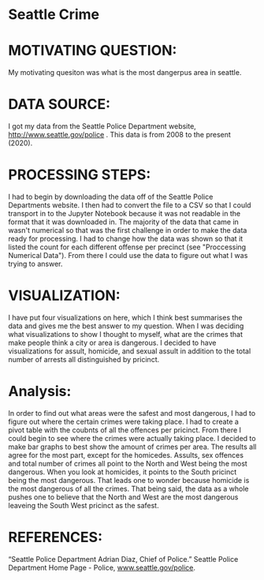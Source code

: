 # Seattle Crime
# MOTIVATING QUESTION:
My motivating quesiton was what is the most dangerpus area in seattle. 

# DATA SOURCE:
I got my data from the Seattle Police Department website, http://www.seattle.gov/police . This data is from 2008 to the present (2020).   

# PROCESSING STEPS:
I had to begin by downloading the data off of the Seattle Police Departments website. I then had to convert the file to a CSV so that I could transport in to the Jupyter Notebook because it was not readable in the format that it was downloaded in. The majority of the data that came in wasn't numerical so that was the first challenge in order to make the data ready for processing. I had to change how the data was shown so that it listed the count for each different offense per precinct (see "Proccessing Numerical Data"). From there I could use the data to figure out what I was trying to answer.

# VISUALIZATION:
I have put four visualizations on here, which I think best summarises the data and gives me the best answer to my question. When I was deciding what visualizations to show I thought to myself, what are the crimes that make people think a city or area is dangerous. I decided to have visualizations for assult, homicide, and sexual assult in addition to the total number of arrests all distinguished by pricinct.

# Analysis:
In order to find out what areas were the safest and most dangerous, I had to figure out where the certain crimes were taking place. I had to create a pivot table with the coubnts of all the offences per pricinct. From there I could begin to see where the crimes were actually taking place. I decided to make bar graphs to best show the amount of crimes per area. The results all agree for the most part, except for the homicedes. Assults, sex offences and total number of crimes all point to the North and West being the most dangerous. When you look at homicides, it points to the South pricinct being the most dangerous. That leads one to wonder because homicide is the most dangerous of all the crimes. That being said, the data as a whole pushes one to believe that the North and West are the most dangerous leaveing the South West pricinct as the safest. 

# REFERENCES:
“Seattle Police Department Adrian Diaz, Chief of Police.” Seattle Police Department Home Page - Police, www.seattle.gov/police. 


